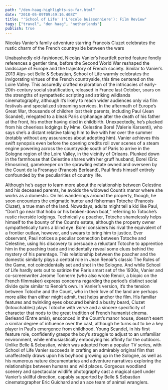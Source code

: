 ```yaml
---
path: "/den-haag-highlights-so-far.html"
date: "2018-05-09T09:49:16.408Z" 
title: "'School of Life' ('L'ecole buissonniere'): Film Review"
tags: ["travel", "den haag", "netherlands"]
publish: true
---
```



Nicolas Vanier’s family adventure starring Francois Cluzet celebrates the rustic charm of the French countryside between the wars

Unabashedly old-fashioned, Nicolas Vanier’s heartfelt period feature fondly references a gentler time, before the Second World War reshaped the landscape of Europe and the trajectory of French society. Similar to Vanier’s 2013 Alps-set Belle & Sebastian, School of Life warmly celebrates the invigorating virtues of the French countryside, this time centered on the Loire Valley.
This assuredly crafted exploration of the intricacies of early-20th-century social stratification, released in France last October, soars on the strengths of sympathetic scripting and striking wildlands cinematography, although it’s likely to reach wider audiences only via film festivals and specialized streaming services.
In the aftermath of Europe’s Great War, thousands of children lost their parents, including Paul (Jean Scandel), relegated to a bleak Paris orphanage after the death of his father at the front, his mother having died in childbirth. Unexpectedly, he’s plucked from his cheerless lodgings by Mme. Celestine Borel (Valerie Karsenti), who says she’s a distant relative taking him to live with her over the summer (notably without any assurances about adopting him).
Vanier achieves this swift synopsis even before the opening credits roll over scenes of a steam engine powering across the countryside south of Paris to arrive in the Sologne region of the Loire Valley, in the vicinity of Orleans. Plunked down in the farmhouse that Celestine shares with her gruff husband, Borel (Eric Elmosnino), gamekeeper on the sprawling estate owned and overseen by the Count de la Fresnaye (Francois Berleand), Paul finds himself entirely confounded by the peculiarities of country life.

Although he’s eager to learn more about the relationship between Celestine and his deceased parents, he avoids the widowed Count’s manor where she works as a domestic. On his wanderings around the property, though, he soon encounters the enigmatic hunter and fisherman Totoche (Francois Cluzet), a true man of the land. Nowadays, adults might tell a kid like Paul, “Don’t go near that hobo or his broken-down boat,” referring to Totoche’s rustic riverside lodgings.
Technically a poacher, Totoche shamelessly helps himself to the bounty of the Count’s estate, although the property owner sympathetically turns a blind eye. Borel considers his rival the equivalent of a frontier outlaw, however, and swears to bring him to justice. Ever observant, Paul notices a peculiar connection between Totoche and Celestine, using his discovery to persuade a reluctant Totoche to apprentice him in the poaching trade and incidentally reveal some clues behind the mystery of his parentage.
This relationship between the poacher and the domestic similarly plays a central role in Jean Renoir’s classic The Rules of the Game, not coincidentally set and shot in the Sologne. And while School of Life hardly sets out to satirize the Paris smart set of the 1930s, Vanier and co-screenwriter Jerome Tonnerre (who also wrote Renoir, a biopic on the French filmmaker) express concerns regarding the period’s distinct social divide quite similar to Renoir’s own.
In Vanier’s version, it’s the tension between Totoche and the Count, who in their love of the land are perhaps more alike than either might admit, that helps anchor the film. His familiar features and twinkling eyes obscured behind a bushy beard, Cluzet (Intouchables) plays Totoche with verve and a sincere specificity of character that nods to the great tradition of French humanist cinema.
Berleand (Entre amis), ensconced in the Count’s manor house, doesn’t exert a similar degree of influence over the cast, although he turns out to be a key player in Paul’s emergence from childhood. Young Scandel, in his first feature role, confidently grasps the boy’s struggle to adjust to an unfamiliar environment, while enthusiastically embodying his affinity for the outdoors.
Unlike Belle & Sebastian, which was adapted from a popular TV series, with School of Life Vanier succeeds in crafting an admirably original film that unaffectedly draws upon his boyhood growing up in the Sologne, as well as his numerous nature documentaries and adventure narratives exploring the relationships between humans and wild places.
Gorgeous woodland scenery and spectacular wildlife photography cast a magical spell under Vanier’s skillful direction, capably supported by Belle & Sebastian cinematographer Eric Guichard and an ace team of animal wranglers.
